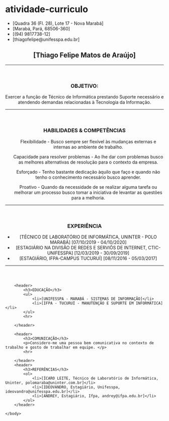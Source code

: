 # atividade-curriculo

<html>
    <head>
        <meta charset='utf-8'>
        <title> Meu Currículo </title>
    </head>
    <body>
            <footer>
                    <ul>
                            <li>[Quadra 36 (Fl. 28), Lote 17 - Nova Marabá]</li>
                            <li>[Marabá, Pará, 68506-360]</li>
                            <li>[(94) 9817738-12]</li>
                            <li>[thiagofelipe@unifesspa.edu.br]</li>
                        </ul>
                </footer>
        <header>
            <h2>[Thiago Felipe Matos de Araújo]</h2>
            <hr/>
        </header>
        <header>
            <h3>OBJETIVO:</h3><p>Exercer a função de Técnico de Informática prestando Suporte necessário e atendendo demandas relacionadas à Tecnologia da Informação. </p>
            <hr/>
        </header>
        <header>
            <h3>HABILIDADES & COMPETÊNCIAS</h3>
            <ul>Flexibilidade - Busco sempre ser flexível às mudanças externas e internas ao ambiente de trabalho.</ul>
            <ul>Capacidade para resolver problemas - Ao lhe dar com problemas busco as melhores alternativas de resolução para o contexto da empresa.</ul>
            <ul>Esforçado - Tenho bastante dedicação àquilo que faço e quando não tenho o conhecimento necessário busco aprender.</ul>
            <ul>Proativo - Quando da necessidade de se realizar alguma tarefa ou melhorar um processo busco tomar a iniciativa de levantar as questões para a melhoria.</ul>
            <hr/>
        </header>
        <header>
            <h3>EXPERIÊNCIA</h3>
            <ul>
                <li>[TÉCNICO DE LABORATÓRIO DE INFORMÁTICA, UNINTER - POLO MARABÁ] [07/10/2019 - 04/10/2020]</li>
                <li>[ESTAGIÁRIO NA DIVISÃO DE REDES E SERVIÕS DE INTERNET, CTIC-UNIFESSPA] [12/03/2019 - 30/09/2019]</li>
                <li>[ESTAGIÁRIO, IFPA-CAMPUS TUCURUÍ] [08/11/2016 - 05/03/2017]</li>
            </ul>
            <hr>
        </header>

        <header>
            <h3>EDUCAÇÃO</h3>
            <ul>
                <li>[UNIFESSPA - MARABÁ - SISTEMAS DE INFORMAÇÃO]</li>
                <li>[IFPA - TUCURUÍ - MANUTENÇÃO E SUPORTE EM INFORMÁTICA]</li>
            </ul>
            <hr>

        </header>

        <header>
            <h3>COMUNICAÇÃO</h3>
            <p>Considero-me uma pessoa bem comunicativa no contexto de trabalho e gosto de trabalhar em equipe. </p>
            <hr>
                 
        </header>
        <header>
            <h3>REFERÊNCIAS</h3>
            <ol>
                <li>[ÍCARO LEITE, Técnico de Laboratório de Informática, Uninter, polomaraba@uninter.com.br]</li>
                <li>[IDEOVANDRO, Estagiário, Unifesspa, ideovandro@unifesspa.edu.br]</li>
                <li>[ANDREY, Estagiário, Ifpa, andrey@ifpa.edu.br]</li>
            </ol>
        </header>
        
    </body>
</html>
